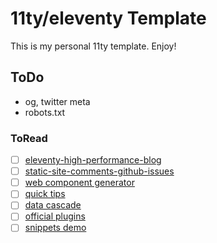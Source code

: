 # 11ty/eleventy Template

This is my personal 11ty template. Enjoy!

## ToDo
- og, twitter meta
- robots.txt

### ToRead
- [ ] [eleventy-high-performance-blog](https://github.com/google/eleventy-high-performance-blog)
- [ ] [static-site-comments-github-issues](https://www.aleksandrhovhannisyan.com/blog/static-site-comments-github-issues/)
- [ ] [web component generator](https://11ty-web-component-generator.netlify.app/)
- [ ] [quick tips](https://www.11ty.dev/docs/quicktips/)
- [ ] [data cascade](https://benmyers.dev/blog/eleventy-data-cascade/)
- [ ] [official plugins](https://www.11ty.dev/docs/plugins/)
- [ ] [snippets demo](https://11ty.rocks/posts/eleventy-templating-static-code-demos/)